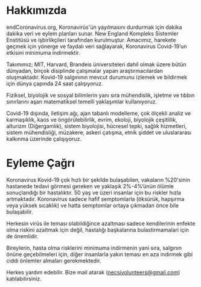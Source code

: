 # Hakkımızda

endCoronavirus.org, Koronavirüs'ün yayılmasını durdurmak için dakika dakika veri ve eylem planları sunar. New England Kompleks Sistemler Enstitüsü ve işbirlikçileri tarafından kurulmuştur. Amacımız, harekete geçmek için yönerge ve faydalı veri sağlayarak, Koronavirus Covid-19’un etkisini minimuma indirmektir.

Takımımız; MIT, Harvard, Brandeis üniversiteleri dahil olmak üzere bütün dünyadan, birçok disiplinde çalışmalar yapan araştırmacılardan oluşmaktadır. Kovid-19 salgınının mevcut durumunu izlemek ve bildirmek için dünya çapında 24 saat çalışıyoruz.

Fiziksel, biyolojik ve sosyal bilimlerin yanı sıra mühendislik, işletme ve tıbbın sınırlarını aşan matematiksel temelli yaklaşımlar kullanıyoruz.

Covid-19 dışında, iletişim ağı, ajan tabanlı modelleme, çok ölçekli analiz ve karmaşıklık, kaos ve öngörülebilirlik, evrim, ekoloji, biyolojik çeşitlilik, alturizm (Diğergamlık), sistem biyolojisi, hücresel tepki, sağlık hizmetleri, sistem mühendisliği, müzakere, askeri çatışma, etnik şiddet ve uluslararası kalkınma üzerinde çalışıyoruz.

# Eyleme Çağrı

Koronavirus Kovid-19 çok hızlı bir şekilde bulaşabilen, vakaların %20'sinin hastanede tedavi görmesi gereken ve yaklaşık 2%-4%’ünün ölümle sonuçlandığı bir hastalıktır. 50 yaş ve üzeri insanlar için bu riskler hızla artmaktadır. Koronavirus sadece hafif semptomlarla (öksürük, hapşırma veya yüksek sıcaklık) ve hatta semptomlar ortaya çıkmadan önce bile bulaşabilir.

Herkesin virüs ile teması olabildiğince azaltması sadece kendilerinin enfekte olma riskini azaltmak için değil, hastalığı başkalarına bulastirmamalari için de önemlidir.

Bireylerin, hasta olma risklerini minimuma indirmenin yani sıra, salgının önüne geçebilmeleri için, diğer insanlarla yakın teması en aza indirmek gibi ciddi önlemler almaları gerekmektedir.

Herkes yardım edebilir. Bize mail atarak (necsivolunteers@gmail.com) katılabilirsiniz.
